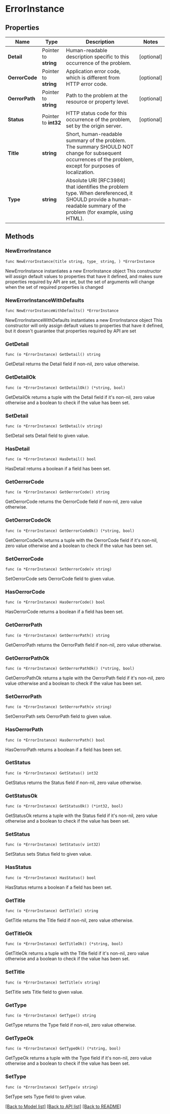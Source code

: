 # ErrorInstance

## Properties

Name | Type | Description | Notes
------------ | ------------- | ------------- | -------------
**Detail** | Pointer to **string** | Human-readable description specific to this occurrence of the problem. | [optional] 
**OerrorCode** | Pointer to **string** | Application error code, which is different from HTTP error code. | [optional] 
**OerrorPath** | Pointer to **string** | Path to the problem at the resource or property level. | [optional] 
**Status** | Pointer to **int32** | HTTP status code for this occurrence of the problem, set by the origin server. | [optional] 
**Title** | **string** | Short, human-readable summary of the problem.  The summary SHOULD NOT change for subsequent occurrences of the problem, except for purposes of localization. | 
**Type** | **string** | Absolute URI [RFC3986] that identifies the problem type.  When dereferenced, it SHOULD provide a human-readable summary of the problem (for example, using HTML). | 

## Methods

### NewErrorInstance

`func NewErrorInstance(title string, type_ string, ) *ErrorInstance`

NewErrorInstance instantiates a new ErrorInstance object
This constructor will assign default values to properties that have it defined,
and makes sure properties required by API are set, but the set of arguments
will change when the set of required properties is changed

### NewErrorInstanceWithDefaults

`func NewErrorInstanceWithDefaults() *ErrorInstance`

NewErrorInstanceWithDefaults instantiates a new ErrorInstance object
This constructor will only assign default values to properties that have it defined,
but it doesn't guarantee that properties required by API are set

### GetDetail

`func (o *ErrorInstance) GetDetail() string`

GetDetail returns the Detail field if non-nil, zero value otherwise.

### GetDetailOk

`func (o *ErrorInstance) GetDetailOk() (*string, bool)`

GetDetailOk returns a tuple with the Detail field if it's non-nil, zero value otherwise
and a boolean to check if the value has been set.

### SetDetail

`func (o *ErrorInstance) SetDetail(v string)`

SetDetail sets Detail field to given value.

### HasDetail

`func (o *ErrorInstance) HasDetail() bool`

HasDetail returns a boolean if a field has been set.

### GetOerrorCode

`func (o *ErrorInstance) GetOerrorCode() string`

GetOerrorCode returns the OerrorCode field if non-nil, zero value otherwise.

### GetOerrorCodeOk

`func (o *ErrorInstance) GetOerrorCodeOk() (*string, bool)`

GetOerrorCodeOk returns a tuple with the OerrorCode field if it's non-nil, zero value otherwise
and a boolean to check if the value has been set.

### SetOerrorCode

`func (o *ErrorInstance) SetOerrorCode(v string)`

SetOerrorCode sets OerrorCode field to given value.

### HasOerrorCode

`func (o *ErrorInstance) HasOerrorCode() bool`

HasOerrorCode returns a boolean if a field has been set.

### GetOerrorPath

`func (o *ErrorInstance) GetOerrorPath() string`

GetOerrorPath returns the OerrorPath field if non-nil, zero value otherwise.

### GetOerrorPathOk

`func (o *ErrorInstance) GetOerrorPathOk() (*string, bool)`

GetOerrorPathOk returns a tuple with the OerrorPath field if it's non-nil, zero value otherwise
and a boolean to check if the value has been set.

### SetOerrorPath

`func (o *ErrorInstance) SetOerrorPath(v string)`

SetOerrorPath sets OerrorPath field to given value.

### HasOerrorPath

`func (o *ErrorInstance) HasOerrorPath() bool`

HasOerrorPath returns a boolean if a field has been set.

### GetStatus

`func (o *ErrorInstance) GetStatus() int32`

GetStatus returns the Status field if non-nil, zero value otherwise.

### GetStatusOk

`func (o *ErrorInstance) GetStatusOk() (*int32, bool)`

GetStatusOk returns a tuple with the Status field if it's non-nil, zero value otherwise
and a boolean to check if the value has been set.

### SetStatus

`func (o *ErrorInstance) SetStatus(v int32)`

SetStatus sets Status field to given value.

### HasStatus

`func (o *ErrorInstance) HasStatus() bool`

HasStatus returns a boolean if a field has been set.

### GetTitle

`func (o *ErrorInstance) GetTitle() string`

GetTitle returns the Title field if non-nil, zero value otherwise.

### GetTitleOk

`func (o *ErrorInstance) GetTitleOk() (*string, bool)`

GetTitleOk returns a tuple with the Title field if it's non-nil, zero value otherwise
and a boolean to check if the value has been set.

### SetTitle

`func (o *ErrorInstance) SetTitle(v string)`

SetTitle sets Title field to given value.


### GetType

`func (o *ErrorInstance) GetType() string`

GetType returns the Type field if non-nil, zero value otherwise.

### GetTypeOk

`func (o *ErrorInstance) GetTypeOk() (*string, bool)`

GetTypeOk returns a tuple with the Type field if it's non-nil, zero value otherwise
and a boolean to check if the value has been set.

### SetType

`func (o *ErrorInstance) SetType(v string)`

SetType sets Type field to given value.



[[Back to Model list]](../README.md#documentation-for-models) [[Back to API list]](../README.md#documentation-for-api-endpoints) [[Back to README]](../README.md)


